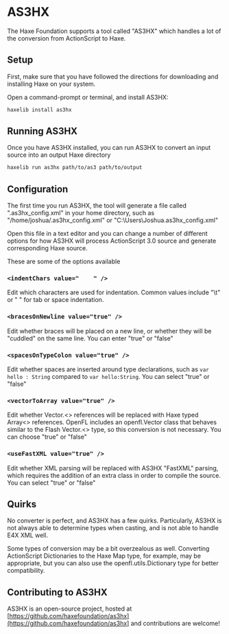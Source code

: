 # AS3HX

The Haxe Foundation supports a tool called "AS3HX" which handles a lot of the conversion from ActionScript to Haxe.

## Setup

First, make sure that you have followed the directions for downloading and installing Haxe on your system.

Open a command-prompt or terminal, and install AS3HX:

```bash
haxelib install as3hx
```

## Running AS3HX

Once you have AS3HX installed, you can run AS3HX to convert an input source into an output Haxe directory

```bash
haxelib run as3hx path/to/as3 path/to/output
```

## Configuration

The first time you run AS3HX, the tool will generate a file called ".as3hx_config.xml" in your home directory, such as "/home/joshua/.as3hx_config.xml" or "C:\Users\Joshua\.as3hx_config.xml"

Open this file in a text editor and you can change a number of different options for how AS3HX will process ActionScript 3.0 source and generate corresponding Haxe source.

These are some of the options available

### `<indentChars value="    " />`

Edit which characters are used for indentation. Common values include "\t" or "    " for tab or space indentation.

### `<bracesOnNewline value="true" />`

Edit whether braces will be placed on a new line, or whether they will be "cuddled" on the same line. You can enter "true" or "false"

### `<spacesOnTypeColon value="true" />`

Edit whether spaces are inserted around type declarations, such as `var hello : String` compared to `var hello:String`. You can select "true" or "false"

### `<vectorToArray value="true" />`

Edit whether Vector.<> references will be replaced with Haxe typed Array<> references. OpenFL includes an openfl.Vector class that behaves similar to the Flash Vector.<> type, so this conversion is not necessary. You can choose "true" or "false"

### `<useFastXML value="true" />`

Edit whether XML parsing will be replaced with AS3HX "FastXML" parsing, which requires the addition of an extra class in order to compile the source. You can select "true" or "false"

## Quirks

No converter is perfect, and AS3HX has a few quirks. Particularly, AS3HX is not always able to determine types when casting, and is not able to handle E4X XML well.

Some types of conversion may be a bit overzealous as well. Converting ActionScript Dictionaries to the Haxe Map type, for example, may be appropriate, but you can also use the openfl.utils.Dictionary type for better compatibility.

## Contributing to AS3HX

AS3HX is an open-source project, hosted at [https://github.com/haxefoundation/as3hx](https://github.com/haxefoundation/as3hx] and contributions are welcome!